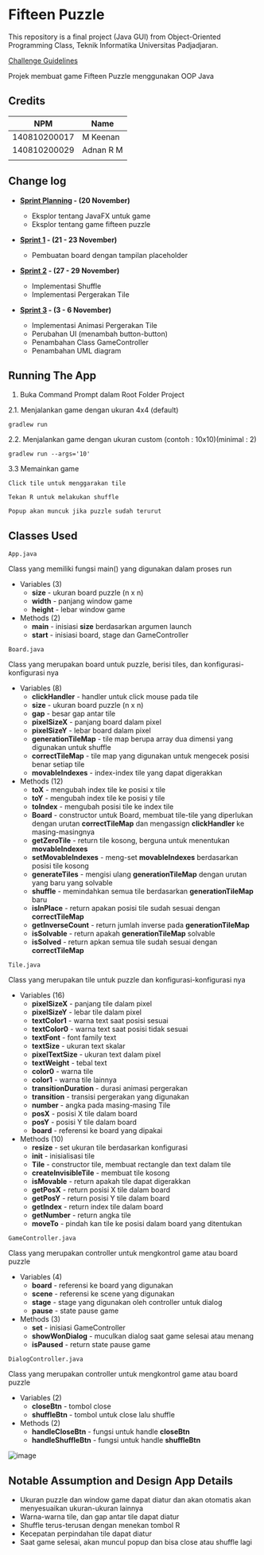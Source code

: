 # Fifteen Puzzle

This repository is a final project (Java GUI) from Object-Oriented Programming Class, Teknik Informatika Universitas Padjadjaran. 

[Challenge Guidelines](challenge-guideline.md)

Projek membuat game Fifteen Puzzle menggunakan OOP Java

## Credits
| NPM           | Name        |
| ------------- |-------------|
| 140810200017  | M Keenan    |
| 140810200029  | Adnan R M   |
|               |             |

## Change log
- **[Sprint Planning](changelog/sprint-planning.md) - (20 November)** 
   - Eksplor tentang JavaFX untuk game
   - Eksplor tentang game fifteen puzzle

- **[Sprint 1](changelog/sprint-1.md) - (21 - 23 November)** 
   - Pembuatan board dengan tampilan placeholder

- **[Sprint 2](changelog/sprint-2.md) - (27 - 29 November)** 
   - Implementasi Shuffle
   - Implementasi Pergerakan Tile
   
- **[Sprint 3](changelog/sprint-3.md) - (3 - 6 November)** 
   - Implementasi Animasi Pergerakan Tile
   - Perubahan UI (menambah button-button)
   - Penambahan Class GameController
   - Penambahan UML diagram

## Running The App

1. Buka Command Prompt dalam Root Folder Project

2.1. Menjalankan game dengan ukuran 4x4 (default)
``` 
gradlew run
```
2.2. Menjalankan game dengan ukuran custom (contoh : 10x10)(minimal : 2)
``` 
gradlew run --args='10'
```
3.3 Memainkan game
``` 
Click tile untuk menggarakan tile
```
``` 
Tekan R untuk melakukan shuffle
```
``` 
Popup akan muncuk jika puzzle sudah terurut
```

## Classes Used

``` 
App.java
```
Class yang memiliki fungsi main() yang digunakan dalam proses run
- Variables (3)
   - **size** - ukuran board puzzle (n x n)
   - **width** - panjang window game
   - **height** - lebar window game
- Methods (2)
   - **main** - inisiasi **size** berdasarkan argumen launch
   - **start** - inisiasi board, stage dan GameController
   
``` 
Board.java
```
Class yang merupakan board untuk puzzle, berisi tiles, dan konfigurasi-konfigurasi nya
- Variables (8)
   - **clickHandler** - handler untuk click mouse pada tile
   - **size** - ukuran board puzzle (n x n)
   - **gap** - besar gap antar tile
   - **pixelSizeX** - panjang board dalam pixel
   - **pixelSizeY** - lebar board dalam pixel
   - **generationTileMap** - tile map berupa array dua dimensi yang digunakan untuk shuffle
   - **correctTileMap** - tile map yang digunakan untuk mengecek posisi benar setiap tile
   - **movableIndexes** - index-index tile yang dapat digerakkan
- Methods (12)
   - **toX** - mengubah index tile ke posisi x tile
   - **toY** - mengubah index tile ke posisi y tile
   - **toIndex** - mengubah posisi tile ke index tile
   - **Board** - constructor untuk Board, membuat tile-tile yang diperlukan dengan urutan **correctTileMap** dan mengassign **clickHandler** ke masing-masingnya
   - **getZeroTile** - return tile kosong, berguna untuk menentukan **movableIndexes**
   - **setMovableIndexes** - meng-set **movableIndexes** berdasarkan posisi tile kosong
   - **generateTiles** - mengisi ulang **generationTileMap** dengan urutan yang baru yang solvable
   - **shuffle** - memindahkan semua tile berdasarkan **generationTileMap** baru
   - **isInPlace** - return apakan posisi tile sudah sesuai dengan **correctTileMap**
   - **getInverseCount** - return jumlah inverse pada **generationTileMap**
   - **isSolvable** - return apakah **generationTileMap** solvable
   - **isSolved** - return apkan semua tile sudah sesuai dengan **correctTileMap**
   
``` 
Tile.java
```
Class yang merupakan tile untuk puzzle dan konfigurasi-konfigurasi nya
- Variables (16)
   - **pixelSizeX** - panjang tile dalam pixel
   - **pixelSizeY** - lebar tile dalam pixel
   - **textColor1** - warna text saat posisi sesuai
   - **textColor0** - warna text saat posisi tidak sesuai
   - **textFont** - font family text
   - **textSize** - ukuran text skalar
   - **pixelTextSize** - ukuran text dalam pixel
   - **textWeight** - tebal text
   - **color0** - warna tile 
   - **color1** - warna tile lainnya
   - **transitionDuration** - durasi animasi pergerakan
   - **transition** - transisi pergerakan yang digunakan
   - **number** - angka pada masing-masing Tile
   - **posX** - posisi X tile dalam board
   - **posY** - posisi Y tile dalam board
   - **board** - referensi ke board yang dipakai
- Methods (10)
   - **resize** - set ukuran tile berdasarkan konfigurasi
   - **init** - inisialisasi tile
   - **Tile** - constructor tile, membuat rectangle dan text dalam tile
   - **createInvisibleTile** - membuat tile kosong
   - **isMovable** - return apakah tile dapat digerakkan
   - **getPosX** - return posisi X tile dalam board
   - **getPosY** - return posisi Y tile dalam board
   - **getIndex** - return index tile dalam board
   - **getNumber** - return angka tile
   - **moveTo** - pindah kan tile ke posisi dalam board yang ditentukan
   
``` 
GameController.java
```
Class yang merupakan controller untuk mengkontrol game atau board puzzle
- Variables (4)
   - **board** - referensi ke board yang digunakan
   - **scene** - referensi ke scene yang digunakan
   - **stage** - stage yang digunakan oleh controller untuk dialog
   - **pause** - state pause game
- Methods (3)
   - **set** - inisiasi GameController
   - **showWonDialog** - muculkan dialog saat game selesai atau menang
   - **isPaused** - return state pause game
   
``` 
DialogController.java
```
Class yang merupakan controller untuk mengkontrol game atau board puzzle
- Variables (2)
   - **closeBtn** - tombol close
   - **shuffleBtn** - tombol untuk close lalu shuffle
- Methods (2)
   - **handleCloseBtn** - fungsi untuk handle **closeBtn**
   - **handleShuffleBtn** - fungsi untuk handle **shuffleBtn**


![image](https://user-images.githubusercontent.com/57803800/144958005-8a31398c-e91b-4c19-9fb7-aa6bc67da144.png)

## Notable Assumption and Design App Details

- Ukuran puzzle dan window game dapat diatur dan akan otomatis akan menyesuaikan ukuran-ukuran lainnya
- Warna-warna tile, dan gap antar tile dapat diatur
- Shuffle terus-terusan dengan menekan tombol R
- Kecepatan perpindahan tile dapat diatur
- Saat game selesai, akan muncul popup dan bisa close atau shuffle lagi
